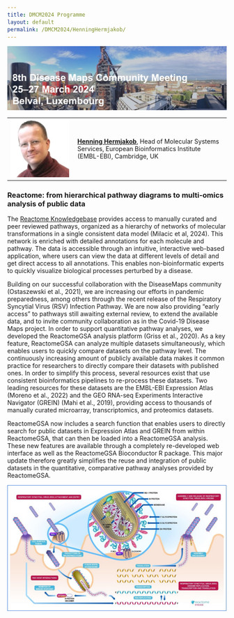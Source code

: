 ```yaml
---
title: DMCM2024 Programme
layout: default
permalink: /DMCM2024/HenningHermjakob/
---
```


<img src="/images/places/Belval08.jpg"/>

<table>
  <tr>
    <td style="width: 140px;">
      <img src="/images/teamhq/HenningHermjakob.jpg" width="135"/></td>
    <td> 
      <a href="https://www.ebi.ac.uk/people/person/henning-hermjakob/" target="_blank"><b>Henning Hermjakob</b></a>, Head of Molecular Systems Services, European Bioinformatics Institute (EMBL-EBI), Cambridge, UK
    </td>
  </tr> 
</table>

### Reactome: from hierarchical pathway diagrams to multi-omics analysis of public data

The [Reactome Knowledgebase](https://reactome.org) provides access to manually curated and peer reviewed pathways, organized as a hierarchy of networks of molecular transformations in a single consistent data model (Milacic et al, 2024). This network is enriched with detailed annotations for each molecule and pathway. The data is accessible through an intuitive, interactive web-based application, where users can view the data at different levels of detail and get direct access to all annotations. This enables non-bioinformatic experts to quickly visualize biological processes perturbed by a disease. 

Building on our successful collaboration with the DiseaseMaps community (Ostaszewski et al., 2021), we are increasing our efforts in pandemic preparedness, among others through the recent release of the Respiratory Syncytial Virus (RSV) Infection Pathway. We are now also providing “early access” to pathways still awaiting external review, to extend the available data, and to invite community collaboration as in the Covid-19 Disease Maps project.
In order to support quantitative pathway analyses, we developed the ReactomeGSA analysis platform (Griss et al., 2020). As a key feature, ReactomeGSA can analyze multiple datasets simultaneously, which enables users to quickly compare datasets on the pathway level. The continuously increasing amount of publicly available data makes it common practice for researchers to directly compare their datasets with published ones. In order to simplify this process, several resources exist that use consistent bioinformatics pipelines to re-process these datasets. Two leading resources for these datasets are the EMBL-EBI Expression Atlas (Moreno et al., 2022) and the GEO RNA-seq Experiments Interactive Navigator (GREIN) (Mahi et al., 2019), providing access to thousands of manually curated microarray, transcriptomics, and proteomics datasets. 

ReactomeGSA now includes a search function that enables users to directly search for public datasets in Expression Atlas and GREIN from within ReactomeGSA, that can then be loaded into a ReactomeGSA analysis. These new features are available through a completely re-developed web interface as well as the ReactomeGSA Bioconductor R package. This major update therefore greatly simplifies the reuse and integration of public datasets in the quantitative, comparative pathway analyses provided by ReactomeGSA.

<img src="/pages/events/DMCM2024/fig1.jpg"/>
<!--<img src="/pages/events/DMCM2024/fig1.jpg" width="600"/>-->

